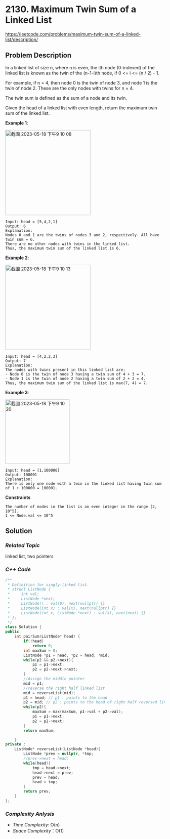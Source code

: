 # 2130. Maximum Twin Sum of a Linked List
https://leetcode.com/problems/maximum-twin-sum-of-a-linked-list/description/

## Problem Description

In a linked list of size n, where n is even, the ith node (0-indexed) of the linked list is known as the twin of the (n-1-i)th node, if 0 <= i <= (n / 2) - 1.

For example, if n = 4, then node 0 is the twin of node 3, and node 1 is the twin of node 2. These are the only nodes with twins for n = 4.

The twin sum is defined as the sum of a node and its twin.

Given the head of a linked list with even length, return the maximum twin sum of the linked list.

**Example 1**:

<img width="269" alt="截圖 2023-05-18 下午9 10 08" src="https://github.com/Eddiecc06/LeetCode/assets/18256877/d0917175-6593-4bdb-aff8-cc23b2103ac7">

```
Input: head = [5,4,2,1]
Output: 6
Explanation:
Nodes 0 and 1 are the twins of nodes 3 and 2, respectively. All have twin sum = 6.
There are no other nodes with twins in the linked list.
Thus, the maximum twin sum of the linked list is 6. 
```
**Example 2**:

<img width="269" alt="截圖 2023-05-18 下午9 10 13" src="https://github.com/Eddiecc06/LeetCode/assets/18256877/14245c1e-3730-40a4-9875-69b81e341e5c">

```
Input: head = [4,2,2,3]
Output: 7
Explanation:
The nodes with twins present in this linked list are:
- Node 0 is the twin of node 3 having a twin sum of 4 + 3 = 7.
- Node 1 is the twin of node 2 having a twin sum of 2 + 2 = 4.
Thus, the maximum twin sum of the linked list is max(7, 4) = 7.
```
**Example 3**:

<img width="203" alt="截圖 2023-05-18 下午9 10 20" src="https://github.com/Eddiecc06/LeetCode/assets/18256877/a55daf16-900c-4316-a5c6-f7e329c6d38c">

```
Input: head = [1,100000]
Output: 100001
Explanation:
There is only one node with a twin in the linked list having twin sum of 1 + 100000 = 100001.
```

**Constraints**
```
The number of nodes in the list is an even integer in the range [2, 10^5].
1 <= Node.val <= 10^5
```

## Solution

### _Related Topic_
   linked list, two pointers

### _C++ Code_
```cpp
/**
 * Definition for singly-linked list.
 * struct ListNode {
 *     int val;
 *     ListNode *next;
 *     ListNode() : val(0), next(nullptr) {}
 *     ListNode(int x) : val(x), next(nullptr) {}
 *     ListNode(int x, ListNode *next) : val(x), next(next) {}
 * };
 */
class Solution {
public:
    int pairSum(ListNode* head) {
        if(!head)
            return 0;
        int maxSum = 0;
        ListNode *p1 = head, *p2 = head, *mid;
        while(p2 && p2->next){
            p1 = p1->next;
            p2 = p2->next->next;
        }
        //Assign the middle pointer
        mid = p1;
        //reverse the right half linked list
        mid = reverseList(mid);
        p1 = head; // p1 : points to the head 
        p2 = mid; // p2 : points to the head of right half reversed linked list
        while(p2){
            maxSum = max(maxSum, p1->val + p2->val);
            p1 = p1->next;
            p2 = p2->next;
        }
        return maxSum;

    }
private : 
    ListNode* reverseList(ListNode *head){
        ListNode *prev = nullptr, *tmp;
        //prev->next = head;
        while(head){
            tmp = head->next;
            head->next = prev;
            prev = head;
            head = tmp;
        }
        return prev;
    }
};
```

### _Complexity Anlysis_
- _Time Complexity_: O(n)
- _Space Complexity_：O(1)
